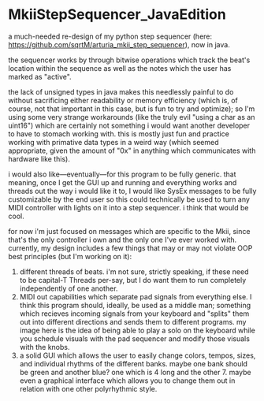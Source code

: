 # MkiiStepSequencer_JavaEdition
a much-needed re-design of my python step sequencer (here: https://github.com/sqrtM/arturia_mkii_step_sequencer), now in java.

the sequencer works by through bitwise operations which track the beat's location within the sequence as well as the notes which the user has marked as "active". 

the lack of unsigned types in java makes this needlessly painful to do without sacrificing either readability or memory efficiency (which is, of course, not that important in this case, but is fun to try and optimize); so I'm using some very strange workarounds (like the truly evil "using a char as an uint16") which are certainly not something i would want another developer to have to stomach working with. this is mostly just fun and practice working with primative data types in a weird way (which seemed appropriate, given the amount of "0x" in anything which communicates with hardware like this). 

i would also like—eventually—for this program to be fully generic. that meaning, once I get the GUI up and running and everything works and threads out the way i would like it to, I would like SysEx messages to be fully customizable by the end user so this could technically be used to turn any MIDI controller with lights on it into a step sequencer. i think that would be cool. 

for now i'm just focused on messages which are specific to the Mkii, since that's the only controller i own and the only one I've ever worked with. currently, my design includes a few things that may or may not violate OOP best principles (but I'm working on it):
1. different threads of beats. i'm not sure, strictly speaking, if these need to be capital-T Threads per-say, but I do want them to run completely independently of one another. 
2. MIDI out capabilities which separate pad signals from everything else. I think this program should, ideally, be used as a middle man; something which recieves incoming signals from your keyboard and "splits" them out into different directions and sends them to different programs. my image here is the idea of being able to play a solo on the keyboard while you schedule visuals with the pad sequencer and modify those visuals with the knobs.
3. a solid GUI which allows the user to easily change colors, tempos, sizes, and individual rhythms of the different banks. maybe one bank should be green and another blue? one which is 4 long and the other 7. maybe even a graphical interface which allows you to change them out in relation with one other polyrhythmic style.
